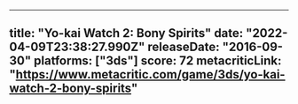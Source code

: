 
---
title: "Yo-kai Watch 2: Bony Spirits"
date: "2022-04-09T23:38:27.990Z"
releaseDate: "2016-09-30"
platforms: ["3ds"]
score: 72
metacriticLink: "https://www.metacritic.com/game/3ds/yo-kai-watch-2-bony-spirits"
---
